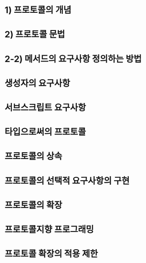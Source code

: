 # 1) 프로토콜의 개념
# 2) 프로토콜 문법
# 2-2) 메서드의 요구사항 정의하는 방법 
# 생성자의 요구사항 
# 서브스크립트 요구사항 
# 타입으로써의 프로토콜 
# 프로토콜의 상속 
# 프로토콜의 선택적 요구사항의 구현 
# 프로토콜의 확장 
# 프로토콜지향 프로그래밍 
# 프로토콜 확장의 적용 제한 
